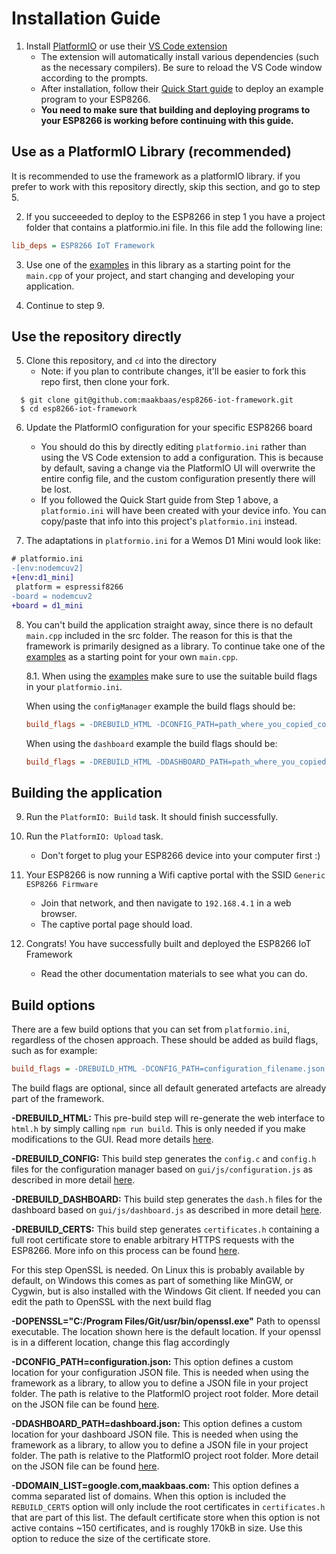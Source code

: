
# Installation Guide

1. Install [PlatformIO](https://platformio.org/) or use their [VS Code extension](https://marketplace.visualstudio.com/items?itemName=platformio.platformio-ide)
    - The extension will automatically install various dependencies (such as the necessary compilers). Be sure to reload the VS Code window according to the prompts.
    - After installation, follow their [Quick Start guide](https://docs.platformio.org/en/latest/integration/ide/vscode.html#quick-start) to deploy an example program to your ESP8266.
    - **You need to make sure that building and deploying programs to your ESP8266 is working before continuing with this guide.**

## Use as a PlatformIO Library (recommended)

It is recommended to use the framework as a platformIO library. if you prefer to work with this repository directly, skip this section, and go to step 5.

2. If you succeeeded to deploy to the ESP8266 in step 1 you have a project folder that contains a platformio.ini file. In this file add the following line:

```ini
lib_deps = ESP8266 IoT Framework
```

3. Use one of the [examples](https://github.com/maakbaas/esp8266-iot-framework/tree/master/examples) in this library as a starting point for the `main.cpp` of your project, and start changing and developing your application.

4. Continue to step 9.

## Use the repository directly

5. Clone this repository, and `cd` into the directory
    - Note: if you plan to contribute changes, it'll be easier to fork this repo first, then clone your fork.

```
  $ git clone git@github.com:maakbaas/esp8266-iot-framework.git
  $ cd esp8266-iot-framework
```

6. Update the PlatformIO configuration for your specific ESP8266 board
    - You should do this by directly editing `platformio.ini` rather than using the VS Code extension to add a configuration. This is because by default, saving a change via the PlatformIO UI will overwrite the entire config file, and the custom configuration presently there will be lost.
    - If you followed the Quick Start guide from Step 1 above, a `platformio.ini` will have been created with your device info. You can copy/paste that info into this project's `platformio.ini` instead.

7. The adaptations in `platformio.ini` for a Wemos D1 Mini would look like:

```diff
# platformio.ini
-[env:nodemcuv2]
+[env:d1_mini]
 platform = espressif8266
-board = nodemcuv2
+board = d1_mini
```

8. You can't build the application straight away, since there is no default `main.cpp` included in the src folder. The reason for this is that the framework is primarily designed as a library. To continue take one of the [examples](https://github.com/maakbaas/esp8266-iot-framework/tree/master/examples) as a starting point for your own `main.cpp`.
    
      8.1. When using the [examples](https://github.com/maakbaas/esp8266-iot-framework/tree/master/examples) make sure to use the suitable build flags in your `platformio.ini`.
        
      When using the `configManager` example the build flags should be: 
      ```ini 
      build_flags = -DREBUILD_HTML -DCONFIG_PATH=path_where_you_copied_configuration.json
      ```
      When using the `dashboard` example the build flags should be: 
      ```ini
      build_flags = -DREBUILD_HTML -DDASHBOARD_PATH=path_where_you_copied_dashboard.json
      ```

## Building the application

9. Run the `PlatformIO: Build` task. It should finish successfully.

10. Run the `PlatformIO: Upload` task.
    - Don't forget to plug your ESP8266 device into your computer first :)

11. Your ESP8266 is now running a Wifi captive portal with the SSID `Generic ESP8266 Firmware`
    - Join that network, and then navigate to `192.168.4.1` in a web browser.
    - The captive portal page should load.

12. Congrats! You have successfully built and deployed the ESP8266 IoT Framework
    - Read the other documentation materials to see what you can do.

## Build options

There are a few build options that you can set from `platformio.ini`, regardless of the chosen approach. These should be added as build flags, such as for example:

```ini
build_flags = -DREBUILD_HTML -DCONFIG_PATH=configuration_filename.json
```

The build flags are optional, since all default generated artefacts are already part of the framework.

**-DREBUILD_HTML:** This pre-build step will re-generate the web interface to `html.h` by simply calling `npm run build`. This is only needed if you make modifications to the GUI. Read more details [here](https://github.com/maakbaas/esp8266-iot-framework/blob/master/docs/getting-started.md#editing-the-web-interface).

**-DREBUILD_CONFIG:** This build step generates the `config.c` and `config.h` files for the configuration manager based on `gui/js/configuration.js` as described in more detail [here](https://github.com/maakbaas/esp8266-iot-framework/blob/master/docs/config-manager.md).

**-DREBUILD_DASHBOARD:** This build step generates the `dash.h` files for the dashboard based on `gui/js/dashboard.js` as described in more detail [here](https://github.com/maakbaas/esp8266-iot-framework/blob/master/docs/dashboard.md).

**-DREBUILD_CERTS:** This build step generates `certificates.h` containing a full root certificate store to enable arbitrary HTTPS requests with the ESP8266. More info on this process can be found [here](https://github.com/maakbaas/esp8266-iot-framework/blob/master/docs/fetch.md).

For this step OpenSSL is needed. On Linux this is probably available by default, on Windows this comes as part of something like MinGW, or Cygwin, but is also installed with the Windows Git client. If needed you can edit the path to OpenSSL with the next build flag

**-DOPENSSL="C:/Program Files/Git/usr/bin/openssl.exe"** Path to openssl executable. The location shown here is the default location. If your openssl is in a different location, change this flag accordingly

**-DCONFIG_PATH=configuration.json:** This option defines a custom location for your configuration JSON file. This is needed when using the framework as a library, to allow you to define a JSON file in your project folder. The path is relative to the PlatformIO project root folder. More detail on the JSON file can be found [here](https://github.com/maakbaas/esp8266-iot-framework/blob/master/docs/config-manager.md).

**-DDASHBOARD_PATH=dashboard.json:** This option defines a custom location for your dashboard JSON file. This is needed when using the framework as a library, to allow you to define a JSON file in your project folder. The path is relative to the PlatformIO project root folder. More detail on the JSON file can be found [here](https://github.com/maakbaas/esp8266-iot-framework/blob/master/docs/dashboard.md).

**-DDOMAIN_LIST=google.com,maakbaas.com:** This option defines a comma separated list of domains. When this option is included the `REBUILD_CERTS` option will only include the root certificates in `certificates.h` that are part of this list. The default certificate store when this option is not active contains ~150 certificates, and is roughly 170kB in size. Use this option to reduce the size of the certificate store.
